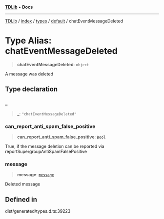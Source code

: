 [**TDLib**](../../../../../../README.md) • **Docs**

***

[TDLib](../../../../../../modules.md) / [index](../../../../../README.md) / [types](../../../README.md) / [default](../README.md) / chatEventMessageDeleted

# Type Alias: chatEventMessageDeleted

> **chatEventMessageDeleted**: `object`

A message was deleted

## Type declaration

### \_

> **\_**: `"chatEventMessageDeleted"`

### can\_report\_anti\_spam\_false\_positive

> **can\_report\_anti\_spam\_false\_positive**: [`Bool`](Bool.md)

True, if the message deletion can be reported via reportSupergroupAntiSpamFalsePositive

### message

> **message**: [`message`](message-1.md)

Deleted message

## Defined in

dist/generated/types.d.ts:39223
